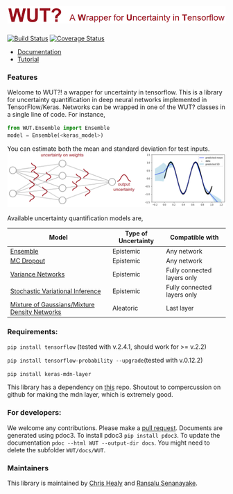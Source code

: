 # <img src="/docs/images/logo.png">

[![Build Status](https://travis-ci.com/RansML/wut_temp_dev.svg?branch=master)](https://travis-ci.com/RansML/wut_temp_dev)
[![Coverage Status](https://coveralls.io/repos/github/RansML/wut_temp_dev/badge.svg)](https://coveralls.io/github/RansML/wut_temp_dev?branch=master)

* [Documentation](http://abcdchop.github.io/WUT/)
* [Tutorial](WUT_Guide.ipynb)

### Features
Welcome to WUT?! a wrapper for uncertainty in tensorflow. This is a library for uncertainty quantification in deep neural networks implemented in TensorFlow/Keras. Networks can be wrapped in one of the WUT? classes in a single line of code. For instance,
```python
from WUT.Ensemble import Ensemble
model = Ensemble(<keras_model>)
```

You can estimate both the mean and standard deviation for test inputs.
<img src="/docs/images/index.png">

Available uncertainty quantification models are,

| Model | Type of Uncertainty | Compatible with |
| --- | --- | --- |
| [Ensemble]() | Epistemic | Any network  |
| [MC Dropout]() | Epistemic | Any network  |
| [Variance Networks]() | Epistemic | Fully connected layers only  |
| [Stochastic Variational Inference]() | Epistemic | Fully connected layers only  |
| [Mixture of Gaussians/Mixture Density Networks]() | Aleatoric | Last layer |


### Requirements: 
   `pip install tensorflow` (tested with v.2.4.1, should work for >= v.2.2)
   
   `pip install tensorflow-probability --upgrade`(tested with v.0.12.2)
   
   `pip install keras-mdn-layer`
   
This library has a dependency on [this](https://github.com/cpmpercussion/keras-mdn-layer) repo. Shoutout to compercussion on github for making the mdn layer, which is extremely good.

### For developers: 
We welcome any contributions. Please make a [pull request](https://help.github.com/articles/using-pull-requests/). Documents are generated using pdoc3. To install pdoc3 `pip install pdoc3`. To update the documentation `pdoc --html WUT --output-dir docs`. You might need to delete the subfolder `WUT/docs/WUT`.

### Maintainers
This library is maintained by [Chris Healy](https://profiles.stanford.edu/christopher-healy) and [Ransalu Senanayake](http://www.ransalu.com/).
